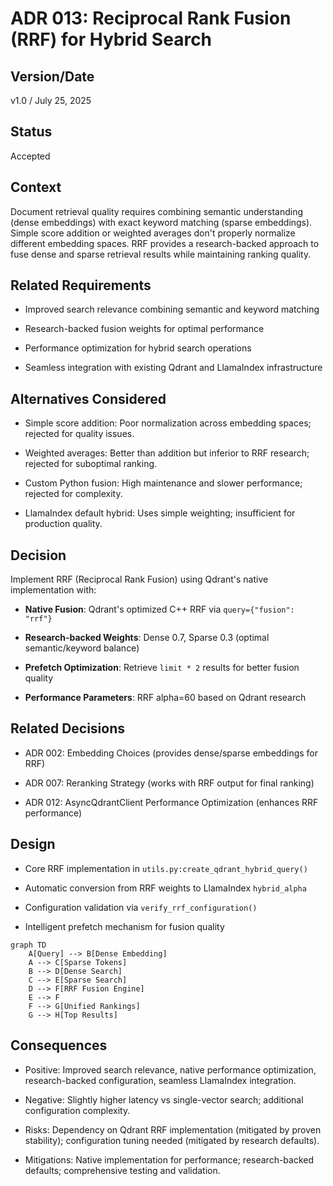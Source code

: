 # ADR 013: Reciprocal Rank Fusion (RRF) for Hybrid Search

## Version/Date

v1.0 / July 25, 2025

## Status

Accepted

## Context

Document retrieval quality requires combining semantic understanding (dense embeddings) with exact keyword matching (sparse embeddings). Simple score addition or weighted averages don't properly normalize different embedding spaces. RRF provides a research-backed approach to fuse dense and sparse retrieval results while maintaining ranking quality.

## Related Requirements

- Improved search relevance combining semantic and keyword matching

- Research-backed fusion weights for optimal performance

- Performance optimization for hybrid search operations

- Seamless integration with existing Qdrant and LlamaIndex infrastructure

## Alternatives Considered

- Simple score addition: Poor normalization across embedding spaces; rejected for quality issues.

- Weighted averages: Better than addition but inferior to RRF research; rejected for suboptimal ranking.

- Custom Python fusion: High maintenance and slower performance; rejected for complexity.

- LlamaIndex default hybrid: Uses simple weighting; insufficient for production quality.

## Decision

Implement RRF (Reciprocal Rank Fusion) using Qdrant's native implementation with:

- **Native Fusion**: Qdrant's optimized C++ RRF via `query={"fusion": "rrf"}`

- **Research-backed Weights**: Dense 0.7, Sparse 0.3 (optimal semantic/keyword balance)

- **Prefetch Optimization**: Retrieve `limit * 2` results for better fusion quality

- **Performance Parameters**: RRF alpha=60 based on Qdrant research

## Related Decisions

- ADR 002: Embedding Choices (provides dense/sparse embeddings for RRF)

- ADR 007: Reranking Strategy (works with RRF output for final ranking)

- ADR 012: AsyncQdrantClient Performance Optimization (enhances RRF performance)

## Design

- Core RRF implementation in `utils.py:create_qdrant_hybrid_query()`

- Automatic conversion from RRF weights to LlamaIndex `hybrid_alpha`

- Configuration validation via `verify_rrf_configuration()`

- Intelligent prefetch mechanism for fusion quality

```mermaid
graph TD
    A[Query] --> B[Dense Embedding]
    A --> C[Sparse Tokens]
    B --> D[Dense Search]
    C --> E[Sparse Search]
    D --> F[RRF Fusion Engine]
    E --> F
    F --> G[Unified Rankings]
    G --> H[Top Results]
```

## Consequences

- Positive: Improved search relevance, native performance optimization, research-backed configuration, seamless LlamaIndex integration.

- Negative: Slightly higher latency vs single-vector search; additional configuration complexity.

- Risks: Dependency on Qdrant RRF implementation (mitigated by proven stability); configuration tuning needed (mitigated by research defaults).

- Mitigations: Native implementation for performance; research-backed defaults; comprehensive testing and validation.
